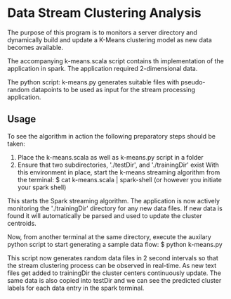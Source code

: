 # Data Stream Clustering Analysis

The purpose of this program is to monitors a server directory and dynamically build and update a K-Means clustering model as new data
becomes available. 

The accompanying k-means.scala script contains th implementation of the application in spark. The application required 2-dimensional data.

The python script: k-means.py generates suitable files with pseudo-
random datapoints to be used as input for the stream processing application.


## Usage
To see the algorithm in action the following preparatory steps should be taken:
1. Place the k-means.scala as well as k-means.py script in a folder
2. Ensure that two subdirectories, './testDir', and './trainingDir' exist
With this environment in place, start the k-means streaming algorithm from the terminal:
$ cat k-means.scala | spark-shell (or however you initiate your spark shell)

This starts the Spark streaming algorithm. The application is now actively monitoring the './trainingDir'
directory for any new data files. If new data is found it will automatically be parsed and used to update the
cluster centroids.

Now, from another terminal at the same directory, execute the auxilary python script to start generating a
sample data flow:
$ python k-means.py

This script now generates random data files in 2 second intervals so that the stream clustering process
can be observed in real-time. As new text files get added to trainingDir the cluster centers
continuously update. The same data is also copied into testDir and we can see the predicted cluster
labels for each data entry in the spark terminal.
